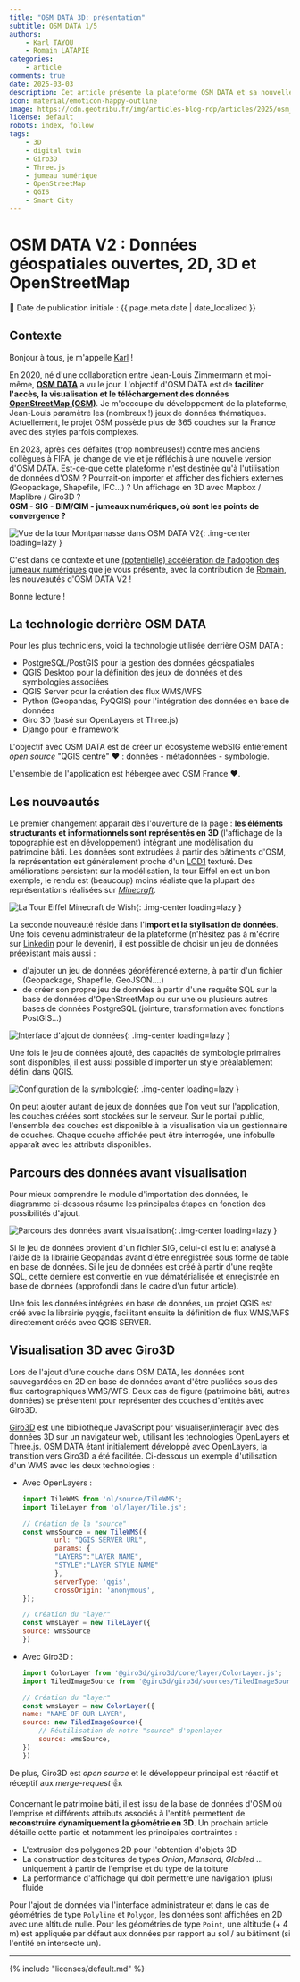 ```yaml
---
title: "OSM DATA 3D: présentation"
subtitle: OSM DATA 1/5
authors:
    - Karl TAYOU
    - Romain LATAPIE
categories:
    - article
comments: true
date: 2025-03-03
description: Cet article présente la plateforme OSM DATA et sa nouvelle version en 3D
icon: material/emoticon-happy-outline
image: https://cdn.geotribu.fr/img/articles-blog-rdp/articles/2025/osm_data/article_1/vignette.png
license: default
robots: index, follow
tags:
    - 3D
    - digital twin
    - Giro3D
    - Three.js
    - jumeau numérique
    - OpenStreetMap
    - QGIS
    - Smart City
---
```


# OSM DATA V2 : Données géospatiales ouvertes, 2D, 3D et OpenStreetMap

:calendar: Date de publication initiale : {{ page.meta.date | date_localized }}

## Contexte

Bonjour à tous, je m'appelle [Karl](https://www.linkedin.com/in/karl-tayou-53a3a7b9/) !

En 2020, né d'une collaboration entre Jean-Louis Zimmermann et moi-même, [**OSM DATA**](https://demo.openstreetmap.fr/) a vu le jour. L'objectif d'OSM DATA est de **faciliter l'accès, la visualisation et le téléchargement des données [OpenStreetMap (OSM)](https://www.openstreetmap.org/#map=6/46.45/2.21.)**. Je m'occcupe du développement de la plateforme, Jean-Louis paramètre les (nombreux !) jeux de données thématiques. Actuellement, le projet OSM possède plus de 365 couches sur la France avec des styles parfois complexes.

En 2023, après des défaites (trop nombreuses!) contre mes anciens collègues à FIFA, je change de vie et je réfléchis à une nouvelle version d'OSM DATA. Est-ce-que cette plateforme n'est destinée qu'à l'utilisation de données d'OSM ? Pourrait-on importer et afficher des fichiers externes (Geopackage, Shapefile, IFC...) ? Un affichage en 3D avec Mapbox / Maplibre / Giro3D ?  
**OSM - SIG - BIM/CIM - jumeaux numériques, où sont les points de convergence ?**

![Vue de la tour Montparnasse dans OSM DATA V2](https://cdn.geotribu.fr/img/articles-blog-rdp/articles/2025/osm_data/article_1/tour_montparnasse_dans_osm_data.png){: .img-center loading=lazy }

C'est dans ce contexte et une [(potentielle) accélération de l'adoption des jumeaux numériques](https://www.afigeo.asso.fr/publication-de-la-1ere-etude-economique-de-l-ecosysteme-geonumerique-en-france/) que je vous présente, avec la contribution de [Romain](https://fr.linkedin.com/in/romain-latapie), les nouveautés d'OSM DATA V2 !

Bonne lecture !

## La technologie derrière OSM DATA

Pour les plus techniciens, voici la technologie utilisée derrière OSM DATA :

- PostgreSQL/PostGIS pour la gestion des données géospatiales
- QGIS Desktop pour la définition des jeux de données et des symbologies associées
- QGIS Server pour la création des flux WMS/WFS
- Python (Geopandas, PyQGIS) pour l'intégration des données en base de données
- Giro 3D (basé sur OpenLayers et Three.js)
- Django pour le framework

L'objectif avec OSM DATA est de créer un écosystème webSIG entièrement *open source* "QGIS centré" :heart: : données - métadonnées - symbologie.

L'ensemble de l'application est hébergée avec OSM France :heart:.

## Les nouveautés

Le premier changement apparait dès l'ouverture de la page : **les éléments structurants et informationnels sont représentés en 3D** (l'affichage de la topographie est en développement) intégrant une modélisation du patrimoine bâti. Les données sont extrudées à partir des bâtiments d'OSM, la représentation est généralement proche d'un [LOD1](https://3d.bk.tudelft.nl/lod/) texturé. Des améliorations persistent sur la modélisation, la tour Eiffel en est un bon exemple, le rendu est (beaucoup) moins réaliste que la plupart des représentations réalisées sur [*Minecraft*](https://www.planetminecraft.com/projects/tag/eiffel/).

![La Tour Eiffel Minecraft de Wish](https://cdn.geotribu.fr/img/articles-blog-rdp/articles/2025/osm_data/article_1/la_tour_eiffel_minecraft_de_wish.png){: .img-center loading=lazy }

La seconde nouveauté réside dans l'**import et la stylisation de données**. Une fois devenu administrateur de la plateforme (n'hésitez pas à m'écrire sur [Linkedin](https://www.linkedin.com/in/karl-tayou-53a3a7b9/) pour le devenir), il est possible de choisir un jeu de données préexistant mais aussi :

- d'ajouter un jeu de données géoréférencé externe, à partir d'un fichier (Geopackage, Shapefile, GeoJSON....)
- de créer son propre jeu de données à partir d'une requête SQL sur la base de données d'OpenStreetMap ou sur une ou plusieurs autres bases de données PostgreSQL (jointure, transformation avec fonctions PostGIS...)

![Interface d'ajout de données](https://cdn.geotribu.fr/img/articles-blog-rdp/articles/2025/osm_data/article_1/interface_d_ajout_de_donnees.png){: .img-center loading=lazy }

Une fois le jeu de données ajouté, des capacités de symbologie primaires sont disponibles, il est aussi possible d'importer un style préalablement défini dans QGIS.

![Configuration de la symbologie](https://cdn.geotribu.fr/img/articles-blog-rdp/articles/2025/osm_data/article_1/ajout_style_couche_osm_data.png){: .img-center loading=lazy }

On peut ajouter autant de jeux de données que l'on veut sur l'application, les couches créées sont stockées sur le serveur. Sur le portail public, l'ensemble des couches est disponible à la visualisation via un gestionnaire de couches. Chaque couche affichée peut être interrogée, une infobulle apparaît avec les attributs disponibles.

## Parcours des données avant visualisation

Pour mieux comprendre le module d'importation des données, le diagramme ci-dessous résume les principales étapes en fonction des possibilités d'ajout.

![Parcours des données avant visualisation](https://cdn.geotribu.fr/img/articles-blog-rdp/articles/2025/osm_data/article_1/parcours_des_donnees_avant_visualisation.png){: .img-center loading=lazy }

Si le jeu de données provient d'un fichier SIG, celui-ci est lu et analysé à l'aide de la librairie Geopandas avant d'être enregistrée sous forme de table en base de données. Si le jeu de données est créé à partir d'une reqête SQL, cette dernière est convertie en vue dématérialisée et enregistrée en base de données (approfondi dans le cadre d'un futur article).

Une fois les données intégrées en base de données, un projet QGIS est créé avec la librairie pyqgis, facilitant ensuite la définition de flux WMS/WFS directement créés avec QGIS SERVER.

## Visualisation 3D avec Giro3D

Lors de l'ajout d'une couche dans OSM DATA, les données sont sauvegardées en 2D en base de données avant d'être publiées sous des flux cartographiques WMS/WFS. Deux cas de figure (patrimoine bâti, autres données) se présentent pour représenter des couches d'entités avec Giro3D.

[Giro3D](https://giro3d.org/) est une bibliothèque JavaScript pour visualiser/interagir avec des données 3D sur un navigateur web, utilisant les technologies OpenLayers et Three.js. OSM DATA étant initialement développé avec OpenLayers, la transition vers Giro3D a été facilitée. Ci-dessous un exemple d'utilisation d'un WMS avec les deux technologies :

- Avec OpenLayers :

    ```javascript title="Afficher un WMS avec OpenLayers"
    import TileWMS from 'ol/source/TileWMS';
    import TileLayer from 'ol/layer/Tile.js';

    // Création de la "source"
    const wmsSource = new TileWMS({
            url: "QGIS SERVER URL",
            params: {
            "LAYERS":"LAYER NAME",
            "STYLE":"LAYER STYLE NAME"
            },
            serverType: 'qgis',
            crossOrigin: 'anonymous',
    });

    // Création du "layer"
    const wmsLayer = new TileLayer({
    source: wmsSource
    })
    ```

- Avec Giro3D :

    ```javascript title="Afficher un WMS avec Giro3D"
    import ColorLayer from '@giro3d/giro3d/core/layer/ColorLayer.js';
    import TiledImageSource from '@giro3d/giro3d/sources/TiledImageSource.js';

    // Création du "layer"
    const wmsLayer = new ColorLayer({
    name: "NAME OF OUR LAYER",
    source: new TiledImageSource({
        // Réutilisation de notre "source" d'openlayer
        source: wmsSource,
    })
    })
    ```

De plus, Giro3D est *open source* et le développeur principal est réactif et réceptif aux *merge-request* :+1:.

Concernant le patrimoine bâti, il est issu de la base de données d'OSM où l'emprise et différents attributs associés à l'entité permettent de **reconstruire dynamiquement la géométrie en 3D**. Un prochain article détaille cette partie et notamment les principales contraintes :

- L'extrusion des polygones 2D pour l'obtention d'objets 3D
- La construction des toitures de types *Onion*, *Mansard*, *Glabled* ... uniquement à partir de l'emprise et du type de la toiture
- La performance d'affichage qui doit permettre une navigation (plus) fluide

Pour l'ajout de données via l'interface administrateur et dans le cas de géométries de type `Polyline` et `Polygon`, les données sont affichées en 2D avec une altitude nulle. Pour les géométries de type `Point`, une altitude (+ 4 m) est appliquée par défaut aux données par rapport au sol / au bâtiment (si l'entité en intersecte un).

----

<!-- geotribu:authors-block -->

{% include "licenses/default.md" %}
